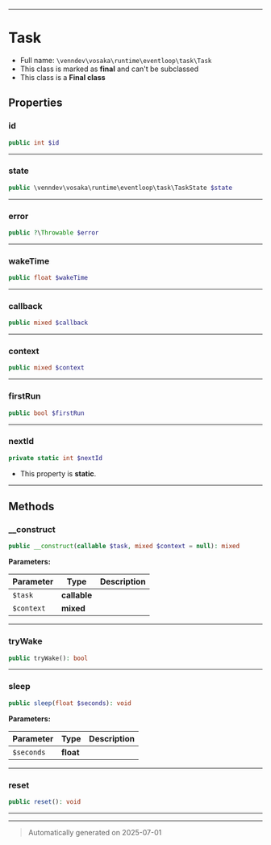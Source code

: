 ***

# Task





* Full name: `\venndev\vosaka\runtime\eventloop\task\Task`
* This class is marked as **final** and can't be subclassed
* This class is a **Final class**



## Properties


### id



```php
public int $id
```






***

### state



```php
public \venndev\vosaka\runtime\eventloop\task\TaskState $state
```






***

### error



```php
public ?\Throwable $error
```






***

### wakeTime



```php
public float $wakeTime
```






***

### callback



```php
public mixed $callback
```






***

### context



```php
public mixed $context
```






***

### firstRun



```php
public bool $firstRun
```






***

### nextId



```php
private static int $nextId
```



* This property is **static**.


***

## Methods


### __construct



```php
public __construct(callable $task, mixed $context = null): mixed
```








**Parameters:**

| Parameter | Type | Description |
|-----------|------|-------------|
| `$task` | **callable** |  |
| `$context` | **mixed** |  |





***

### tryWake



```php
public tryWake(): bool
```












***

### sleep



```php
public sleep(float $seconds): void
```








**Parameters:**

| Parameter | Type | Description |
|-----------|------|-------------|
| `$seconds` | **float** |  |





***

### reset



```php
public reset(): void
```












***


***
> Automatically generated on 2025-07-01
